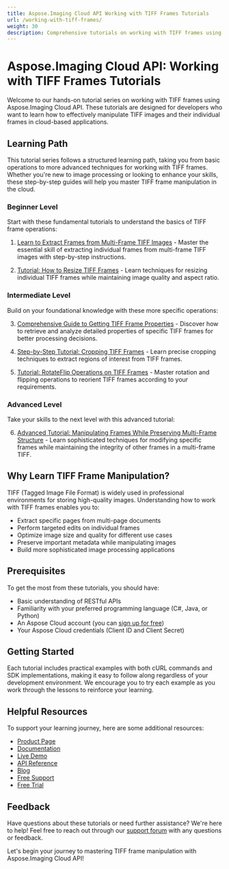 ```yaml
---
title: Aspose.Imaging Cloud API Working with TIFF Frames Tutorials
url: /working-with-tiff-frames/
weight: 30
description: Comprehensive tutorials on working with TIFF frames using Aspose.Imaging Cloud API. Learn to extract, resize, crop, and manipulate TIFF frames step-by-step.
---
```


# Aspose.Imaging Cloud API: Working with TIFF Frames Tutorials

Welcome to our hands-on tutorial series on working with TIFF frames using Aspose.Imaging Cloud API. These tutorials are designed for developers who want to learn how to effectively manipulate TIFF images and their individual frames in cloud-based applications.

## Learning Path

This tutorial series follows a structured learning path, taking you from basic operations to more advanced techniques for working with TIFF frames. Whether you're new to image processing or looking to enhance your skills, these step-by-step guides will help you master TIFF frame manipulation in the cloud.

### Beginner Level

Start with these fundamental tutorials to understand the basics of TIFF frame operations:

1. [Learn to Extract Frames from Multi-Frame TIFF Images](/working-with-tiff-frames/extract-frame/) - Master the essential skill of extracting individual frames from multi-frame TIFF images with step-by-step instructions.

2. [Tutorial: How to Resize TIFF Frames](/working-with-tiff-frames/resize-frame/) - Learn techniques for resizing individual TIFF frames while maintaining image quality and aspect ratio.

### Intermediate Level

Build on your foundational knowledge with these more specific operations:

3. [Comprehensive Guide to Getting TIFF Frame Properties](/working-with-tiff-frames/get-properties/) - Discover how to retrieve and analyze detailed properties of specific TIFF frames for better processing decisions.

4. [Step-by-Step Tutorial: Cropping TIFF Frames](/working-with-tiff-frames/crop-frame/) - Learn precise cropping techniques to extract regions of interest from TIFF frames.

5. [Tutorial: RotateFlip Operations on TIFF Frames](/working-with-tiff-frames/rotateflip-frame/) - Master rotation and flipping operations to reorient TIFF frames according to your requirements.

### Advanced Level

Take your skills to the next level with this advanced tutorial:

6. [Advanced Tutorial: Manipulating Frames While Preserving Multi-Frame Structure](/working-with-tiff-frames/manipulate-preserve-frames/) - Learn sophisticated techniques for modifying specific frames while maintaining the integrity of other frames in a multi-frame TIFF.

## Why Learn TIFF Frame Manipulation?

TIFF (Tagged Image File Format) is widely used in professional environments for storing high-quality images. Understanding how to work with TIFF frames enables you to:

- Extract specific pages from multi-page documents
- Perform targeted edits on individual frames
- Optimize image size and quality for different use cases
- Preserve important metadata while manipulating images
- Build more sophisticated image processing applications

## Prerequisites

To get the most from these tutorials, you should have:

- Basic understanding of RESTful APIs
- Familiarity with your preferred programming language (C#, Java, or Python)
- An Aspose Cloud account (you can [sign up for free](https://dashboard.aspose.cloud/#/apps))
- Your Aspose Cloud credentials (Client ID and Client Secret)

## Getting Started

Each tutorial includes practical examples with both cURL commands and SDK implementations, making it easy to follow along regardless of your development environment. We encourage you to try each example as you work through the lessons to reinforce your learning.

## Helpful Resources

To support your learning journey, here are some additional resources:

- [Product Page](https://products.aspose.cloud/imaging/)
- [Documentation](https://docs.aspose.cloud/imaging/)
- [Live Demo](https://products.aspose.app/imaging/family)
- [API Reference](https://reference.aspose.cloud/imaging/)
- [Blog](https://blog.aspose.cloud/category/imaging/)
- [Free Support](https://forum.aspose.cloud/c/imaging/10)
- [Free Trial](https://dashboard.aspose.cloud/#/apps)

## Feedback

Have questions about these tutorials or need further assistance? We're here to help! Feel free to reach out through our [support forum](https://forum.aspose.cloud/c/imaging/10) with any questions or feedback.

Let's begin your journey to mastering TIFF frame manipulation with Aspose.Imaging Cloud API!
